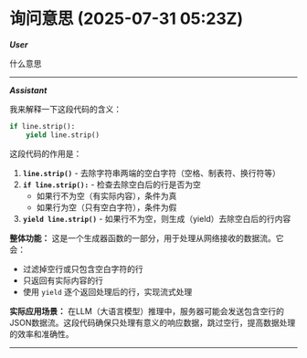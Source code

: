 <!-- Generated by SpecStory -->

# 询问意思 (2025-07-31 05:23Z)

_**User**_

什么意思

---

_**Assistant**_

我来解释一下这段代码的含义：

```python
if line.strip():
    yield line.strip()
```

这段代码的作用是：

1. **`line.strip()`** - 去除字符串两端的空白字符（空格、制表符、换行符等）
2. **`if line.strip():`** - 检查去除空白后的行是否为空
   - 如果行不为空（有实际内容），条件为真
   - 如果行为空（只有空白字符），条件为假
3. **`yield line.strip()`** - 如果行不为空，则生成（yield）去除空白后的行内容

**整体功能：**
这是一个生成器函数的一部分，用于处理从网络接收的数据流。它会：
- 过滤掉空行或只包含空白字符的行
- 只返回有实际内容的行
- 使用 `yield` 逐个返回处理后的行，实现流式处理

**实际应用场景：**
在LLM（大语言模型）推理中，服务器可能会发送包含空行的JSON数据流。这段代码确保只处理有意义的响应数据，跳过空行，提高数据处理的效率和准确性。

---

